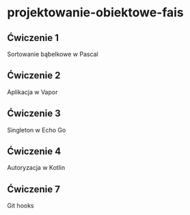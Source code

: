 # projektowanie-obiektowe-fais

## Ćwiczenie 1

Sortowanie bąbelkowe w Pascal

## Ćwiczenie 2

Aplikacja w Vapor

## Ćwiczenie 3 

Singleton w Echo Go

## Ćwiczenie 4

Autoryzacja w Kotlin

## Ćwiczenie 7

Git hooks
